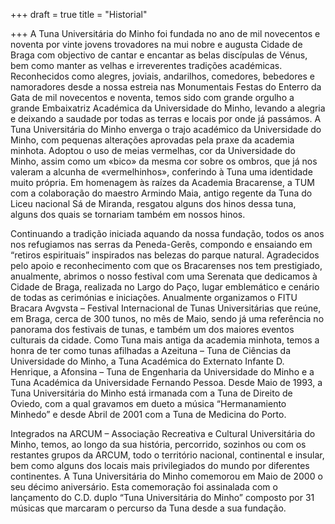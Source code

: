 +++
draft = true
title = "Historial"

+++
A Tuna Universitária do Minho foi fundada no ano de mil novecentos e noventa por vinte jovens trovadores na mui nobre e augusta Cidade de Braga com objectivo de cantar e encantar as belas discípulas de Vénus, bem como manter as velhas e irreverentes tradições académicas. Reconhecidos como alegres, joviais, andarilhos, comedores, bebedores e namoradores desde a nossa estreia nas Monumentais Festas do Enterro da Gata de mil novecentos e noventa, temos sido com grande orgulho a grande Embaixatriz Académica da Universidade do Minho, levando a alegria e deixando a saudade por todas as terras e locais por onde já passámos. A Tuna Universitária do Minho enverga o trajo académico da Universidade do Minho, com pequenas alterações aprovadas pela praxe da academia minhota. Adoptou o uso de meias vermelhas, cor da Universidade do Minho, assim como um «bico» da mesma cor sobre os ombros, que já nos valeram a alcunha de «vermelhinhos», conferindo à Tuna uma identidade muito própria. Em homenagem às raízes da Academia Bracarense, a TUM com a colaboração do maestro Armindo Maia, antigo regente da Tuna do Liceu nacional Sá de Miranda, resgatou alguns dos hinos dessa tuna, alguns dos quais se tornariam também em nossos hinos.

Continuando a tradição iniciada aquando da nossa fundação, todos os anos nos refugiamos nas serras da Peneda-Gerês, compondo e ensaiando em “retiros espirituais” inspirados nas belezas do parque natural. Agradecidos pelo apoio e reconhecimento com que os Bracarenses nos tem prestigiado, anualmente, abrimos o nosso festival com uma Serenata que dedicamos à Cidade de Braga, realizada no Largo do Paço, lugar emblemático e cenário de todas as cerimónias e iniciações. Anualmente organizamos o FITU Bracara Avgvsta – Festival Internacional de Tunas Universitárias que reúne, em Braga, cerca de 300 tunos, no mês de Maio, sendo já uma referência no panorama dos festivais de tunas, e também um dos maiores eventos culturais da cidade. Como Tuna mais antiga da academia minhota, temos a honra de ter como tunas afilhadas a Azeituna – Tuna de Ciências da Universidade do Minho, a Tuna Académica do Externato Infante D. Henrique, a Afonsina – Tuna de Engenharia da Universidade do Minho e a Tuna Académica da Universidade Fernando Pessoa. Desde Maio de 1993, a Tuna Universitária do Minho está irmanada com a Tuna de Direito de Oviedo, com a qual gravamos em dueto a música “Hermanamiento Minhedo” e desde Abril de 2001 com a Tuna de Medicina do Porto.

Integrados na ARCUM – Associação Recreativa e Cultural Universitária do Minho, temos, ao longo da sua história, percorrido, sozinhos ou com os restantes grupos da ARCUM, todo o território nacional, continental e insular, bem como alguns dos locais mais privilegiados do mundo por diferentes continentes. A Tuna Universitária do Minho comemorou em Maio de 2000 o seu décimo aniversário. Esta comemoração foi assinalada com o lançamento do C.D. duplo “Tuna Universitária do Minho” composto por 31 músicas que marcaram o percurso da Tuna desde a sua fundação.